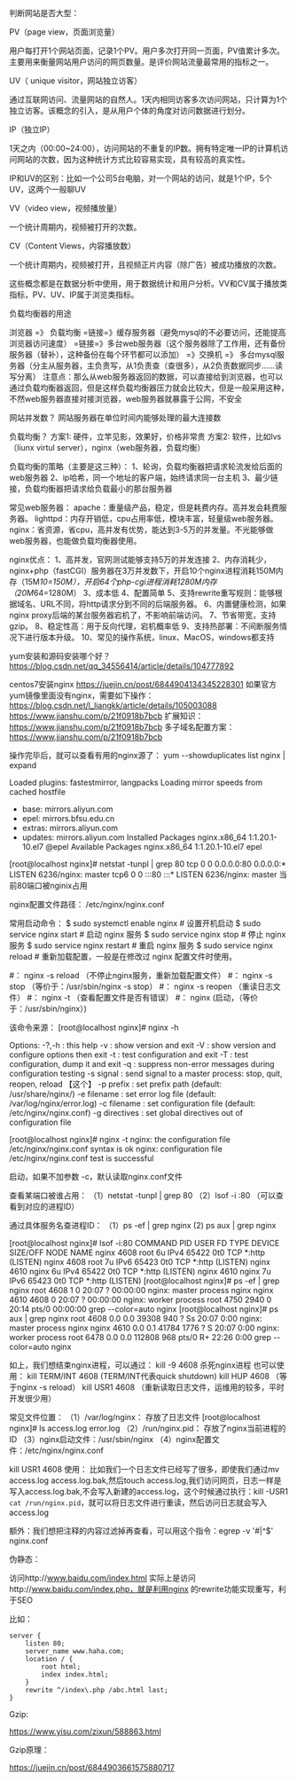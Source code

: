 判断网站是否大型：

PV（page view，页面浏览量）

用户每打开1个网站页面，记录1个PV。用户多次打开同一页面，PV值累计多次。主要用来衡量网站用户访问的网页数量。是评价网站流量最常用的指标之一。

UV（ unique visitor，网站独立访客）

通过互联网访问、流量网站的自然人。1天内相同访客多次访问网站，只计算为1个独立访客。该概念的引入，是从用户个体的角度对访问数据进行划分。

IP（独立IP）

1天之内（00:00~24:00），访问网站的不重复的IP数。拥有特定唯一IP的计算机访问网站的次数，因为这种统计方式比较容易实现，具有较高的真实性。

IP和UV的区别：比如一个公司5台电脑，对一个网站的访问，就是1个IP，5个UV，这两个一般聊UV

VV（video view，视频播放量）

一个统计周期内，视频被打开的次数。

CV（Content Views，内容播放数）

一个统计周期内，视频被打开，且视频正片内容（除广告）被成功播放的次数。

这些概念都是在数据分析中使用，用于数据统计和用户分析。VV和CV属于播放类指标，PV、UV、IP属于浏览类指标。

负载均衡器的用途

浏览器 =》 负载均衡 =链接=》缓存服务器（避免mysql的不必要访问，还能提高浏览器访问速度） =链接=》多台web服务器（这个服务器除了工作用，还有备份服务器（替补），这种备份在每个环节都可以添加） =》交换机 =》 多台mysql服务器（分主从服务器，主负责写，从1负责查（查很多），从2负责数据同步……读写分离）
注意点：那么从web服务器返回的数据，可以直接给到浏览器，也可以通过负载均衡器返回，但是这样负载均衡器压力就会比较大，但是一般采用这种，不然web服务器直接对接浏览器，web服务器就暴露于公网，不安全

网站并发数？
网站服务器在单位时间内能够处理的最大连接数

负载均衡？
方案1: 硬件，立竿见影，效果好，价格非常贵
方案2: 软件，比如lvs（liunx virtul server），nginx（web服务器，负载均衡）

负载均衡的策略（主要是这三种）：
1、轮询，负载均衡器把请求轮流发给后面的web服务器
2、ip哈希，同一个地址的客户端，始终请求同一台主机
3、最少链接，负载均衡器把请求给负载最小的那台服务器

常见web服务器：
apache：重量级产品，稳定，但是耗费内存。高并发会耗费服务器。
lighttpd：内存开销低，cpu占用率低，模块丰富，轻量级web服务器。
nginx：省资源，省cpu，高并发有优势，能达到3-5万的并发量。不光能够做web服务器，也能做负载均衡器使用。

nginx优点：
1、高并发，官网测试能够支持5万的并发连接
2、内存消耗少，nginx+php（fastCGI）服务器在3万并发数下，开启10个nginx进程消耗150M内存（15M*10=150M），开启64个php-cgi进程消耗1280M内存（20M*64=1280M）
3、成本低
4、配置简单
5、支持rewrite重写规则：能够根据域名、URL不同，将http请求分到不同的后端服务器。
6、内置健康检测，如果nginx proxy后端的某台服务器宕机了，不影响前端访问。
7、节省带宽，支持gzip。
8、稳定性高：用于反向代理，宕机概率低
9、支持热部署：不间断服务情况下进行版本升级。
10、常见的操作系统，linux、MacOS，windows都支持

yum安装和源码安装哪个好？
https://blog.csdn.net/qq_34556414/article/details/104777892

centos7安装nginx
https://juejin.cn/post/6844904134345228301
如果官方yum镜像里面没有nginx，需要如下操作：
https://blog.csdn.net/l_liangkk/article/details/105003088
https://www.jianshu.com/p/21f0918b7bcb
扩展知识：
https://www.jianshu.com/p/21f0918b7bcb
多子域名配置方案：
https://www.jianshu.com/p/21f0918b7bcb

操作完毕后，就可以查看有用的nginx源了：
yum --showduplicates list nginx | expand

Loaded plugins: fastestmirror, langpacks
Loading mirror speeds from cached hostfile

* base: mirrors.aliyun.com
* epel: mirrors.bfsu.edu.cn
* extras: mirrors.aliyun.com
* updates: mirrors.aliyun.com
  Installed Packages
  nginx.x86_64                        1:1.20.1-10.el7                        @epel
  Available Packages
  nginx.x86_64                        1:1.20.1-10.el7                        epel

[root@localhost nginx]# netstat -tunpl | grep 80
tcp        0      0 0.0.0.0:80              0.0.0.0:*               LISTEN      6236/nginx: master
tcp6       0      0 :::80                   :::*                    LISTEN      6236/nginx: master
当前80端口被nginix占用

nginx配置文件路径：
/etc/nginx/nginx.conf

常用启动命令：
$ sudo systemctl enable nginx # 设置开机启动
$ sudo service nginx start # 启动 nginx 服务
$ sudo service nginx stop # 停止 nginx 服务
$ sudo service nginx restart # 重启 nginx 服务
$ sudo service nginx reload # 重新加载配置，一般是在修改过 nginx 配置文件时使用。

#： nginx -s reload （不停止nginx服务，重新加载配置文件）
#： nginx -s stop （等价于：/usr/sbin/nginx -s stop）
#： nginx -s reopen （重读日志文件）
#： nginx -t （查看配置文件是否有错误）
#： nginx (启动，（等价于：/usr/sbin/nginx）)

该命令来源：
[root@localhost nginx]# nginx -h

Options:
  -?,-h         : this help
  -v            : show version and exit
  -V            : show version and configure options then exit
  -t            : test configuration and exit
  -T            : test configuration, dump it and exit
  -q            : suppress non-error messages during configuration testing
  -s signal     : send signal to a master process: stop, quit, reopen, reload 【这个】
  -p prefix     : set prefix path (default: /usr/share/nginx/)
  -e filename   : set error log file (default: /var/log/nginx/error.log)
  -c filename   : set configuration file (default: /etc/nginx/nginx.conf)
  -g directives : set global directives out of configuration file

[root@localhost nginx]# nginx -t
nginx: the configuration file /etc/nginx/nginx.conf syntax is ok
nginx: configuration file /etc/nginx/nginx.conf test is successful

启动，如果不加参数 -c，默认读取nginx.conf文件

查看某端口被谁占用：
（1）netstat -tunpl | grep 80
（2）lsof -i :80 （可以查看到对应的进程ID）

通过具体服务名查进程ID：
（1）ps -ef | grep nginx
(2) ps aux | grep nginx

[root@localhost nginx]# lsof -i:80
COMMAND  PID  USER   FD   TYPE DEVICE SIZE/OFF NODE NAME
nginx   4608  root    6u  IPv4  65422      0t0  TCP *:http (LISTEN)
nginx   4608  root    7u  IPv6  65423      0t0  TCP *:http (LISTEN)
nginx   4610 nginx    6u  IPv4  65422      0t0  TCP *:http (LISTEN)
nginx   4610 nginx    7u  IPv6  65423      0t0  TCP *:http (LISTEN)
[root@localhost nginx]# ps -ef | grep nginx
root       4608      1  0 20:07 ?        00:00:00 nginx: master process nginx
nginx      4610   4608  0 20:07 ?        00:00:00 nginx: worker process
root       4750   2940  0 20:14 pts/0    00:00:00 grep --color=auto nginx
[root@localhost nginx]# ps aux | grep nginx
root       4608  0.0  0.0  39308   940 ?        Ss   20:07   0:00 nginx: master process nginx
nginx      4610  0.0  0.1  41784  1776 ?        S    20:07   0:00 nginx: worker process
root       6478  0.0  0.0 112808   968 pts/0    R+   22:26   0:00 grep --color=auto nginx

如上，我们想结束nginx进程，可以通过： kill -9 4608 杀死nginx进程
也可以使用：
kill TERM/INT 4608 (TERM/INT代表quick shutdown)
kill HUP 4608 （等于nginx -s reload）
kill USR1 4608 （重新读取日志文件，运维用的较多，平时开发很少用）

常见文件位置：
（1）/var/log/nginx： 存放了日志文件
[root@localhost nginx]# ls
access.log  error.log
（2）/run/nginx.pid： 存放了nginx当前进程的ID
（3）nginx启动文件：/usr/sbin/nginx
（4）nginx配置文件：/etc/nginx/nginx.conf

kill USR1 4608 使用：
比如我们一个日志文件已经写了很多，即使我们通过mv access.log access.log.bak,然后touch access.log,我们访问网页，日志一样是写入access.log.bak,不会写入新建的access.log，这个时候通过执行：kill -USR1 `cat /run/nginx.pid`，就可以将日志文件进行重读，然后访问日志就会写入access.log

额外：我们想把注释的内容过滤掉再查看，可以用这个指令：egrep -v '#|^$' nginx.conf

伪静态：

访问http://www.baidu.com/index.html 实际上是访问http://www.baidu.com/index.php，就是利用nginx 的rewrite功能实现重写，利于SEO

比如：

```
server {
	listen 80;
	server_name www.haha.com;
	location / {
		root html;
		index index.html;
	}
	rewrite ^/index\.php /abc.html last;
}
```

Gzip:

https://www.yisu.com/zixun/588863.html

Gzip原理：

https://juejin.cn/post/6844903661575880717
